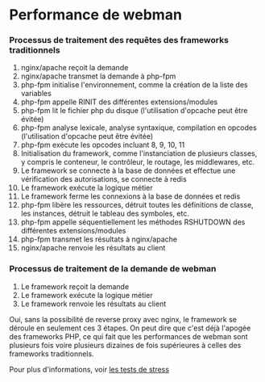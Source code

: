 # Performance de webman


### Processus de traitement des requêtes des frameworks traditionnels

1. nginx/apache reçoit la demande
2. nginx/apache transmet la demande à php-fpm
3. php-fpm initialise l'environnement, comme la création de la liste des variables
4. php-fpm appelle RINIT des différentes extensions/modules
5. php-fpm lit le fichier php du disque (l'utilisation d'opcache peut être évitée)
6. php-fpm analyse lexicale, analyse syntaxique, compilation en opcodes (l'utilisation d'opcache peut être évitée)
7. php-fpm exécute les opcodes incluant 8, 9, 10, 11
8. Initialisation du framework, comme l'instanciation de plusieurs classes, y compris le conteneur, le contrôleur, le routage, les middlewares, etc.
9. Le framework se connecte à la base de données et effectue une vérification des autorisations, se connecte à redis
10. Le framework exécute la logique métier
11. Le framework ferme les connexions à la base de données et redis
12. php-fpm libère les ressources, détruit toutes les définitions de classe, les instances, détruit le tableau des symboles, etc.
13. php-fpm appelle séquentiellement les méthodes RSHUTDOWN des différentes extensions/modules
14. php-fpm transmet les résultats à nginx/apache
15. nginx/apache renvoie les résultats au client


### Processus de traitement de la demande de webman
1. Le framework reçoit la demande
2. Le framework exécute la logique métier
3. Le framework renvoie les résultats au client

Oui, sans la possibilité de reverse proxy avec nginx, le framework se déroule en seulement ces 3 étapes. On peut dire que c'est déjà l'apogée des frameworks PHP, ce qui fait que les performances de webman sont plusieurs fois voire plusieurs dizaines de fois supérieures à celles des frameworks traditionnels.

Pour plus d'informations, voir [les tests de stress](benchmarks.md)
